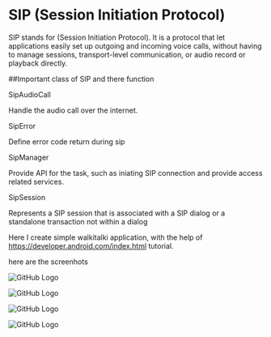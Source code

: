 
# SIP (Session Initiation Protocol)

SIP stands for (Session Initiation Protocol). It is a protocol that let applications easily set up outgoing and incoming voice calls, without having to manage sessions, transport-level communication, or audio record or playback directly.

##Important class of SIP and there function 

SipAudioCall 

Handle the audio call over the internet.

SipError

Define error code return during sip 

SipManager 

Provide API for the task, such as iniating SIP connection and provide access related services. 

SipSession

Represents a SIP session that is associated with a SIP dialog or a standalone transaction not within a dialog
 
Here  I create  simple walkitalki application, with the  help  of https://developer.android.com/index.html  tutorial.
 
 here are the screenhots 
 
 
 ![GitHub Logo](device-2016-07-23-123058.png)
 
 ![GitHub Logo](device-2016-07-23-123220.png)
 
 ![GitHub Logo](device-2016-07-23-123248.png)
 
 ![GitHub Logo](device-2016-07-23-123304.png)
 
